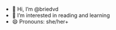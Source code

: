 - 👋 Hi, I’m @briedvd
- 👀 I’m interested in reading and learning
- 😄 Pronouns: she/her+

<!---
briedvd/briedvd is a ✨ special ✨ repository because its `README.md` (this file) appears on your GitHub profile.
You can click the Preview link to take a look at your changes.
--->
